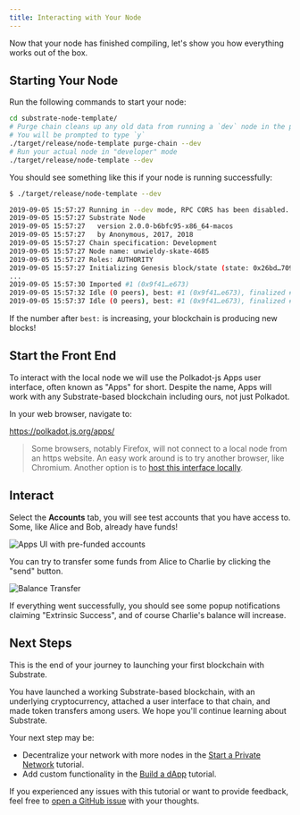 ```yaml
---
title: Interacting with Your Node
---
```


Now that your node has finished compiling, let's show you how everything works out of the box.

## Starting Your Node

Run the following commands to start your node:

```bash
cd substrate-node-template/
# Purge chain cleans up any old data from running a `dev` node in the past
# You will be prompted to type `y`
./target/release/node-template purge-chain --dev
# Run your actual node in "developer" mode
./target/release/node-template --dev
```

You should see something like this if your node is running successfully:

```bash
$ ./target/release/node-template --dev

2019-09-05 15:57:27 Running in --dev mode, RPC CORS has been disabled.
2019-09-05 15:57:27 Substrate Node
2019-09-05 15:57:27   version 2.0.0-b6bfc95-x86_64-macos
2019-09-05 15:57:27   by Anonymous, 2017, 2018
2019-09-05 15:57:27 Chain specification: Development
2019-09-05 15:57:27 Node name: unwieldy-skate-4685
2019-09-05 15:57:27 Roles: AUTHORITY
2019-09-05 15:57:27 Initializing Genesis block/state (state: 0x26bd…7093, header-hash: 0xbf06…58a9)
...
2019-09-05 15:57:30 Imported #1 (0x9f41…e673)
2019-09-05 15:57:32 Idle (0 peers), best: #1 (0x9f41…e673), finalized #1 (0x9f41…e673), ⬇ 0 ⬆ 0
2019-09-05 15:57:37 Idle (0 peers), best: #1 (0x9f41…e673), finalized #1 (0x9f41…e673), ⬇ 0 ⬆ 0
```

If the number after `best:` is increasing, your blockchain is producing new blocks!

## Start the Front End

To interact with the local node we will use the Polkadot-js Apps user interface, often known as
"Apps" for short. Despite the name, Apps will work with any Substrate-based blockchain including ours, not just Polkadot.

In your web browser, navigate to:

https://polkadot.js.org/apps/

> Some browsers, notably Firefox, will not connect to a local node from an https website. An easy work around is to try another browser, like Chromium. Another option is to [host this interface locally](https://github.com/polkadot-js/apps#development).

## Interact

Select the **Accounts** tab, you will see test accounts that you have access to. Some, like Alice
and Bob, already have funds!

![Apps UI with pre-funded accounts](assets/tutorials/first-chain/apps-prefunded.png)

You can try to transfer some funds from Alice to Charlie by clicking the "send" button.

![Balance Transfer](assets/tutorials/first-chain/apps-transfer.png)

If everything went successfully, you should see some popup notifications claiming "Extrinsic
Success", and of course Charlie's balance will increase.

## Next Steps

This is the end of your journey to launching your first blockchain with Substrate.

You have launched a working Substrate-based blockchain, with an underlying cryptocurrency, attached a user interface to that chain, and made token transfers among users. We hope you'll continue learning about Substrate.

Your next step may be:

* Decentralize your network with more nodes in the [Start a Private Network](tutorials/start-a-private-network/index.md) tutorial.
* Add custom functionality in the [Build a dApp](tutorials/build-a-dapp/index.md) tutorial.

If you experienced any issues with this tutorial or want to provide feedback, feel free to [open a
GitHub
issue](https://github.com/substrate-developer-hub/substrate-developer-hub.github.io/issues/new) with
your thoughts.

